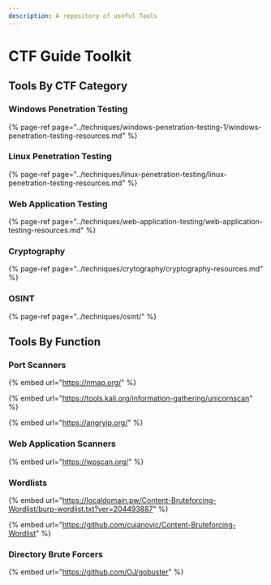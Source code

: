 ```yaml
---
description: A repository of useful Tools
---
```


# CTF Guide Toolkit

## Tools By CTF Category

### Windows Penetration Testing

{% page-ref page="../techniques/windows-penetration-testing-1/windows-penetration-testing-resources.md" %}

### Linux Penetration Testing

{% page-ref page="../techniques/linux-penetration-testing/linux-penetration-testing-resources.md" %}

### Web Application Testing 

{% page-ref page="../techniques/web-application-testing/web-application-testing-resources.md" %}

### Cryptography

{% page-ref page="../techniques/crytography/cryptography-resources.md" %}

### OSINT

{% page-ref page="../techniques/osint/" %}

## Tools By Function

### Port Scanners 

{% embed url="https://nmap.org/" %}

{% embed url="https://tools.kali.org/information-gathering/unicornscan" %}

{% embed url="https://angryip.org/" %}

### Web Application Scanners

{% embed url="https://wpscan.org/" %}

### Wordlists

{% embed url="https://localdomain.pw/Content-Bruteforcing-Wordlist/burp-wordlist.txt?ver=204493887" %}

{% embed url="https://github.com/cujanovic/Content-Bruteforcing-Wordlist" %}

### Directory Brute Forcers

{% embed url="https://github.com/OJ/gobuster" %}





